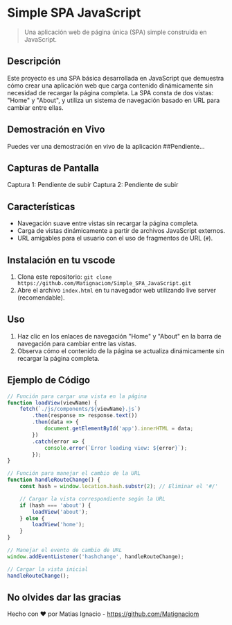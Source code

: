 # Simple SPA JavaScript
> Una aplicación web de página única (SPA) simple construida en JavaScript.

## Descripción
Este proyecto es una SPA básica desarrollada en JavaScript que demuestra cómo crear una aplicación web que carga contenido dinámicamente sin necesidad de recargar la página completa.
La SPA consta de dos vistas: "Home" y "About", y utiliza un sistema de navegación basado en URL para cambiar entre ellas.

## Demostración en Vivo
Puedes ver una demostración en vivo de la aplicación ##Pendiente...

## Capturas de Pantalla
Captura 1: Pendiente de subir
Captura 2: Pendiente de subir

## Características
- Navegación suave entre vistas sin recargar la página completa.
- Carga de vistas dinámicamente a partir de archivos JavaScript externos.
- URL amigables para el usuario con el uso de fragmentos de URL (`#`).

## Instalación en tu vscode
1. Clona este repositorio: `git clone https://github.com/Matignaciom/Simple_SPA_JavaScript.git`
3. Abre el archivo `index.html` en tu navegador web utilizando live server (recomendable).

## Uso
1. Haz clic en los enlaces de navegación "Home" y "About" en la barra de navegación para cambiar entre las vistas.
2. Observa cómo el contenido de la página se actualiza dinámicamente sin recargar la página completa.

## Ejemplo de Código

```javascript
// Función para cargar una vista en la página
function loadView(viewName) {
    fetch(`./js/components/${viewName}.js`)
        .then(response => response.text())
        .then(data => {
            document.getElementById('app').innerHTML = data;
        })
        .catch(error => {
            console.error(`Error loading view: ${error}`);
        });
}

// Función para manejar el cambio de la URL
function handleRouteChange() {
    const hash = window.location.hash.substr(2); // Eliminar el '#/'

    // Cargar la vista correspondiente según la URL
    if (hash === 'about') {
        loadView('about');
    } else {
        loadView('home');
    }
}

// Manejar el evento de cambio de URL
window.addEventListener('hashchange', handleRouteChange);

// Cargar la vista inicial
handleRouteChange();
```

## No olvides dar las gracias

Hecho con ❤️ por Matias Ignacio - https://github.com/Matignaciom
